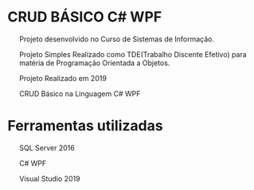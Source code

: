 # CRUD BÁSICO C# WPF
<ul>Projeto desenvolvido no Curso de Sistemas de Informação.</ul>
<ul>Projeto Simples Realizado como TDE(Trabalho Discente Efetivo) para matéria de Programação Orientada a Objetos.</ul>
<ul>Projeto Realizado em 2019</ul>
<ul>CRUD Básico na Linguagem C# WPF</ul>

# Ferramentas utilizadas
<ul>SQL Server 2016</ul>
<ul>C# WPF</ul>
<ul>Visual Studio 2019</ul>
